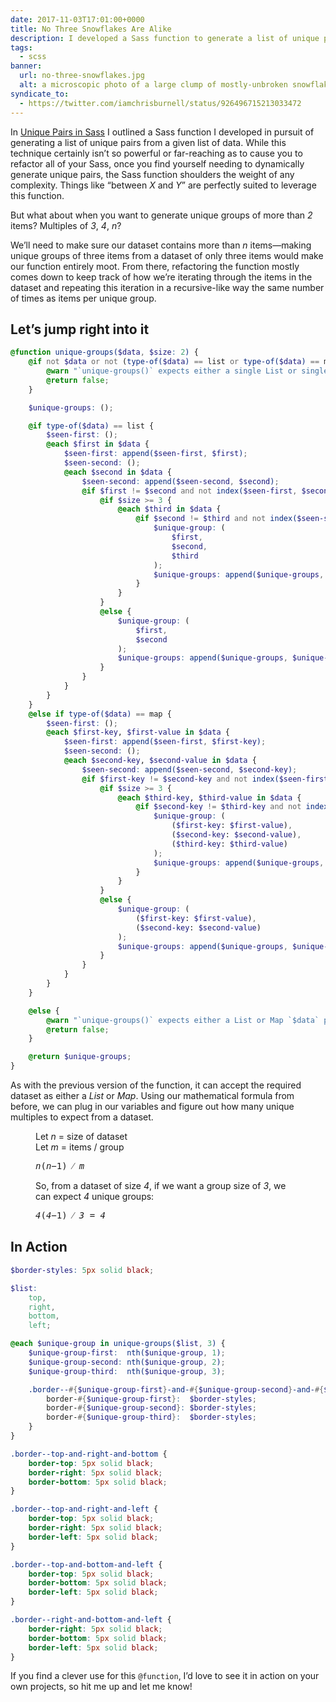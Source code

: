 ```yaml
---
date: 2017-11-03T17:01:00+0000
title: No Three Snowflakes Are Alike
description: I developed a Sass function to generate a list of unique pairs given a List or Map of data, so I extrapolated the idea and refactored the function to generate a series of unique groups of size <var>n</var>.
tags:
  - scss
banner:
  url: no-three-snowflakes.jpg
  alt: a microscopic photo of a large clump of mostly-unbroken snowflakes
syndicate_to:
  - https://twitter.com/iamchrisburnell/status/926496715213033472
---
```


In [Unique Pairs in Sass](/article/unique-pairs-in-sass/) I outlined a Sass function I developed in pursuit of generating a list of unique pairs from a given list of data. While this technique certainly isn’t so powerful or far-reaching as to cause you to refactor all of your Sass, once you find yourself needing to dynamically generate unique pairs, the Sass function shoulders the weight of any complexity. Things like <q>between <var>X</var> and <var>Y</var></q> are perfectly suited to leverage this function.

But what about when you want to generate unique groups of more than <var>2</var> items? Multiples of <var>3</var>, <var>4</var>, <var>n</var>?

We’ll need to make sure our dataset contains more than <var>n</var> items—making unique groups of three items from a dataset of only three items would make our function entirely moot. From there, refactoring the function mostly comes down to keep track of how we’re iterating through the items in the dataset and repeating this iteration in a recursive-like way the same number of times as items per unique group.

## Let’s jump right into it

```scss
@function unique-groups($data, $size: 2) {
	@if not $data or not (type-of($data) == list or type-of($data) == map) {
		@warn "`unique-groups()` expects either a single List or single Map for `$data`.";
		@return false;
	}

	$unique-groups: ();

	@if type-of($data) == list {
		$seen-first: ();
		@each $first in $data {
			$seen-first: append($seen-first, $first);
			$seen-second: ();
			@each $second in $data {
				$seen-second: append($seen-second, $second);
				@if $first != $second and not index($seen-first, $second) {
					@if $size >= 3 {
						@each $third in $data {
							@if $second != $third and not index($seen-second, $third) {
								$unique-group: (
									$first,
									$second,
									$third
								);
								$unique-groups: append($unique-groups, $unique-group);
							}
						}
					}
					@else {
						$unique-group: (
							$first,
							$second
						);
						$unique-groups: append($unique-groups, $unique-group);
					}
				}
			}
		}
	}
	@else if type-of($data) == map {
		$seen-first: ();
		@each $first-key, $first-value in $data {
			$seen-first: append($seen-first, $first-key);
			$seen-second: ();
			@each $second-key, $second-value in $data {
				$seen-second: append($seen-second, $second-key);
				@if $first-key != $second-key and not index($seen-first, $second-key) {
					@if $size >= 3 {
						@each $third-key, $third-value in $data {
							@if $second-key != $third-key and not index($seen-second, $third-key) {
								$unique-group: (
									($first-key: $first-value),
									($second-key: $second-value),
									($third-key: $third-value)
								);
								$unique-groups: append($unique-groups, $unique-group);
							}
						}
					}
					@else {
						$unique-group: (
							($first-key: $first-value),
							($second-key: $second-value)
						);
						$unique-groups: append($unique-groups, $unique-group);
					}
				}
			}
		}
	}

	@else {
		@warn "`unique-groups()` expects either a List or Map `$data` parameter.";
		@return false;
	}

	@return $unique-groups;
}
```

As with the previous version of the function, it can accept the required dataset as either a *List* or *Map*. Using our mathematical formula from before, we can plug in our variables and figure out how many unique multiples to expect from a dataset.

<figure>
	<p>Let <var>n</var> = size of dataset<br>Let <var>m</var> = items / group</p>
	<samp class="beta">
		<var>n</var>(<var>n</var>&minus;1) &frasl; <var>m</var>
	</samp>
</figure>

<figure>
	<p>So, from a dataset of size <var>4</var>, if we want a group size of <var>3</var>, we can expect <var>4</var> unique groups:</p>
	<samp class="beta"><var>4</var>(<var>4</var>&minus;1) &frasl; <var>3</var> = <var>4</var></samp>
</figure>

## In Action

```scss
$border-styles: 5px solid black;

$list:
	top,
	right,
	bottom,
	left;

@each $unique-group in unique-groups($list, 3) {
	$unique-group-first:  nth($unique-group, 1);
	$unique-group-second: nth($unique-group, 2);
	$unique-group-third:  nth($unique-group, 3);

	.border--#{$unique-group-first}-and-#{$unique-group-second}-and-#{$unique-group-third} {
		border-#{$unique-group-first}:  $border-styles;
		border-#{$unique-group-second}: $border-styles;
		border-#{$unique-group-third}:  $border-styles;
	}
}
```

```css
.border--top-and-right-and-bottom {
	border-top: 5px solid black;
	border-right: 5px solid black;
	border-bottom: 5px solid black;
}

.border--top-and-right-and-left {
	border-top: 5px solid black;
	border-right: 5px solid black;
	border-left: 5px solid black;
}

.border--top-and-bottom-and-left {
	border-top: 5px solid black;
	border-bottom: 5px solid black;
	border-left: 5px solid black;
}

.border--right-and-bottom-and-left {
	border-right: 5px solid black;
	border-bottom: 5px solid black;
	border-left: 5px solid black;
}
```

If you find a clever use for this `@function`, I’d love to see it in action on your own projects, so hit me up and let me know!
